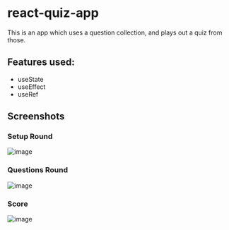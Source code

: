 # react-quiz-app
This is an app which uses a question collection, and plays out a quiz from those.

## Features used:
  - useState
  - useEffect
  - useRef
  
## Screenshots
### Setup Round
![image](https://user-images.githubusercontent.com/61639823/222985405-05643812-e7eb-4236-9001-fade476b7a11.png)

### Questions Round
![image](https://user-images.githubusercontent.com/61639823/222985531-4c1c2f92-202a-40ee-bf0a-6bb43efa5591.png)

### Score
![image](https://user-images.githubusercontent.com/61639823/222985560-0efade6b-e43a-42d2-adb3-4946353cbe26.png)


